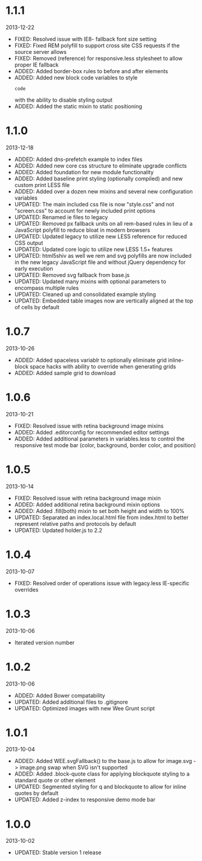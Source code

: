 # 1.1.1

2013-12-22

- FIXED: Resolved issue with IE8- fallback font size setting
- FIXED: Fixed REM polyfill to support cross site CSS requests if the source server allows
- FIXED: Removed (reference) for responsive.less stylesheet to allow proper IE fallback
- ADDED: Added border-box rules to before and after elements
- ADDED: Added new block code variables to style <pre><code>code</code></pre> with the ability to disable styling output
- ADDED: Added the static mixin to static positioning

# 1.1.0

2013-12-18

- ADDED: Added dns-prefetch example to index files
- ADDED: Added new core css structure to eliminate upgrade conflicts
- ADDED: Added foundation for new module functionality
- ADDED: Added baseline print styling (optionally compiled) and new custom print LESS file
- ADDED: Added over a dozen new mixins and several new configuration variables
- UPDATED: The main included css file is now "style.css" and not "screen.css" to account for newly included print options
- UPDATED: Renamed ie files to legacy
- UPDATED: Removed px fallback units on all rem-based rules in lieu of a JavaScript polyfill to reduce bloat in modern browsers
- UPDATED: Updated legacy to utilize new LESS reference for reduced CSS output
- UPDATED: Updated core logic to utilize new LESS 1.5+ features
- UPDATED: html5shiv as well we rem and svg polyfills are now included in the new legacy JavaScript file and without jQuery dependency for early execution
- UPDATED: Removed svg fallback from base.js
- UPDATED: Updated many mixins with optional parameters to encompass multiple rules
- UPDATED: Cleaned up and consolidated example styling
- UPDATED: Embedded table images now are vertically aligned at the top of cells by default

# 1.0.7

2013-10-26

- ADDED: Added spaceless variablr to optionally eliminate grid inline-block space hacks with ability to override when generating grids
- ADDED: Added sample grid to download

# 1.0.6

2013-10-21

- FIXED: Resolved issue with retina background image mixins
- ADDED: Added .editorconfig for recommended editor settings
- ADDED: Added additional parameters in variables.less to control the responsive test mode bar (color, background, border color, and position)

# 1.0.5

2013-10-14

- FIXED: Resolved issue with retina background image mixin
- ADDED: Added additional retina background mixin options
- ADDED: Added .fill(both) mixin to set both height and width to 100%
- UPDATED: Separated an index.local.html file from index.html to better represent relative paths and protocols by default
- UPDATED: Updated holder.js to 2.2

# 1.0.4

2013-10-07

- FIXED: Resolved order of operations issue with legacy.less IE-specific overrides

# 1.0.3

2013-10-06

- Iterated version number

# 1.0.2

2013-10-06

- ADDED: Added Bower compatability
- UPDATED: Added additional files to .gitignore
- UPDATED: Optimized images with new Wee Grunt script

# 1.0.1

2013-10-04

- ADDED: Added WEE.svgFallback() to the base.js to allow for image.svg -> image.png swap when SVG isn't supported
- ADDED: Added .block-quote class for applying blockquote styling to a standard quote or other element
- UPDATED: Segmented styling for q and blockquote to allow for inline quotes by default
- UPDATED: Added z-index to responsive demo mode bar

# 1.0.0

2013-10-02

- UPDATED: Stable version 1 release